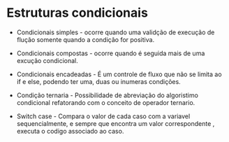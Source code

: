 # Estruturas condicionais

- Condicionais simples - ocorre quando uma validção de execução de flução somente quando a condição for positiva.

- Condicionais compostas - ocorre quando é seguida mais de uma excução condicional.

- Condicionais encadeadas - É um controle de fluxo que não se limita ao if e else, podendo ter uma, duas ou inumeras condições.

- Condição ternaria - Possibilidade de abreviação do algoristimo condicional refatorando com o conceito  de operador ternario.

- Switch case - Compara o valor de cada caso com a variavel sequencialmente, e sempre que encontra um valor correspondente , executa o codigo associado ao caso.
